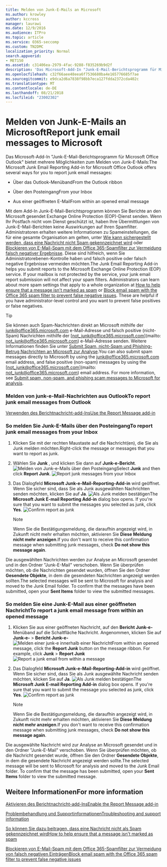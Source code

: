 ```yaml
---
title: Melden von Junk-E-Mails an Microsoft
ms.author: krowley
author: kccross
manager: laurawi
ms.date: 12/9/2016
ms.audience: ITPro
ms.topic: article
ms.service: O365-seccomp
ms.custom: TN2DMC
localization_priority: Normal
search.appverid:
- MET150
ms.assetid: c31406ea-2979-4fac-9288-f835269b9d2f
description: 'Das Microsoft-Add-In "Junk-E-Mail-Berichtsprogramm für Microsoft Office Outlook" bietet mehrere Möglichkeiten zum Melden von Junk-E-Mails:'
ms.openlocfilehash: c32f66aee48eea6f7536680ba4e165776685f7ae
ms.sourcegitcommit: e9dca2d6a7838f98bb7eca127fdda2372cda402c
ms.translationtype: MT
ms.contentlocale: de-DE
ms.lasthandoff: 08/21/2018
ms.locfileid: "23002302"
---
```

# <a name="report-junk-email-messages-to-microsoft"></a><span data-ttu-id="ab631-103">Melden von Junk-E-Mails an Microsoft</span><span class="sxs-lookup"><span data-stu-id="ab631-103">Report junk email messages to Microsoft</span></span>

<span data-ttu-id="ab631-104">Das Microsoft-Add-In "Junk-E-Mail-Berichtsprogramm für Microsoft Office Outlook" bietet mehrere Möglichkeiten zum Melden von Junk-E-Mails:</span><span class="sxs-lookup"><span data-stu-id="ab631-104">The Microsoft Junk Email Reporting Add-in for Microsoft Office Outlook offers several ways for you to report junk email messages:</span></span>
  
- <span data-ttu-id="ab631-105">Über das Outlook-Menüband</span><span class="sxs-lookup"><span data-stu-id="ab631-105">From the Outlook ribbon</span></span>
    
- <span data-ttu-id="ab631-106">Über den Posteingang</span><span class="sxs-lookup"><span data-stu-id="ab631-106">From your Inbox</span></span>
    
- <span data-ttu-id="ab631-107">Aus einer geöffneten E-Mail</span><span class="sxs-lookup"><span data-stu-id="ab631-107">From within an opened email message</span></span>
    
<span data-ttu-id="ab631-p101">Mit dem Add-In Junk-E-Mail-Berichtsprogramm können Sie Berichte an den Microsoft gesendet Exchange Online Protection (EOP)-Dienst senden. Wenn Ihr Postfach nicht vom Dienst geschützt ist, haben Ihre Übermittlungen von Junk-E-Mail-Berichten keine Auswirkungen auf Ihren Spamfilter. Administratoren erhalten weitere Informationen zu Spameinstellungen, die für eine gesamte Organisation am gelten, unter [Wie kann sichergestellt werden, dass eine Nachricht nicht Spam gekennzeichnet wird](https://go.microsoft.com/fwlink/p/?LinkId=534224) oder [Blockieren von E-Mail-Spam mit dem Office 365-Spamfilter zur Vermeidung falsch negativer Ergebnisse](https://go.microsoft.com/fwlink/p/?LinkId=534225). Diese sind hilfreich, wenn Sie Administratorebenen-Kontrolle haben und falsch positive oder falsch negative Ergebnisse vermeiden möchten.</span><span class="sxs-lookup"><span data-stu-id="ab631-p101">The Junk Email Reporting Add-in helps you submit reports to the Microsoft Exchange Online Protection (EOP) service. If your mailbox is not protected by the service, your junk email report submission will not affect your spam filters. Administrators can learn about more spam settings that apply to a whole organization at [How to help ensure that a message isn't marked as spam](https://go.microsoft.com/fwlink/p/?LinkId=534224) or [Block email spam with the Office 365 spam filter to prevent false negative issues](https://go.microsoft.com/fwlink/p/?LinkId=534225). These are helpful if you have administrator-level control and you want to prevent false positives or false negatives.</span></span>
  
> [!TIP]
> <span data-ttu-id="ab631-p102">Sie können auch Spam-Nachrichten direkt an Microsoft mithilfe der [junk@office365.microsoft.com](mailto:junk@office365.microsoft.com) e-Mail-Adresse und falsch positive (nicht-Spam) Nachrichten mithilfe der [not_junk@office365.microsoft.com](mailto: not_junk@office365.microsoft.com) e-Mail-Adresse senden. Weitere Informationen finden Sie unter [Submit Spam, nicht-Spam und Phishing-Betrug Nachrichten an Microsoft zur Analyse](submit-spam-non-spam-and-phishing-scam-messages-to-microsoft-for-analysis.md).</span><span class="sxs-lookup"><span data-stu-id="ab631-p102">You can also submit spam messages directly to Microsoft by using the [junk@office365.microsoft.com](mailto:junk@office365.microsoft.com) email address, and false positive (non-spam) messages by using the [not_junk@office365.microsoft.com](mailto: not_junk@office365.microsoft.com) email address. For more information, see [Submit spam, non-spam, and phishing scam messages to Microsoft for analysis](submit-spam-non-spam-and-phishing-scam-messages-to-microsoft-for-analysis.md).</span></span> 
  
### <a name="to-report-junk-email-messages-from-outlook"></a><span data-ttu-id="ab631-114">Melden von junk-e-Mail-Nachrichten aus Outlook</span><span class="sxs-lookup"><span data-stu-id="ab631-114">To report junk email messages from Outlook</span></span>

[<span data-ttu-id="ab631-115">Verwenden des Berichtnachricht-add-Ins</span><span class="sxs-lookup"><span data-stu-id="ab631-115">Use the Report Message add-in</span></span>](https://support.office.com/article/b5caa9f1-cdf3-4443-af8c-ff724ea719d2) 
  
### <a name="to-report-junk-email-messages-from-your-inbox"></a><span data-ttu-id="ab631-116">So melden Sie Junk-E-Mails über den Posteingang</span><span class="sxs-lookup"><span data-stu-id="ab631-116">To report junk email messages from your Inbox</span></span>

1. <span data-ttu-id="ab631-117">Klicken Sie mit der rechten Maustaste auf die Nachricht(en), die Sie als Junk melden möchten.</span><span class="sxs-lookup"><span data-stu-id="ab631-117">Right-click the message or messages that you want to report as junk.</span></span>
    
2. <span data-ttu-id="ab631-p103">Wählen Sie **Junk** , und klicken Sie dann auf **Junk-e-Bericht**.  ![Melden von Junk-e-Mails über den Posteingang](media/EOP-Outlook-Junk-Reporting-Tool-3.jpg)</span><span class="sxs-lookup"><span data-stu-id="ab631-p103">Select **Junk** and then click **Report Junk**.  ![Report junk messages from your Inbox](media/EOP-Outlook-Junk-Reporting-Tool-3.jpg)</span></span>
  
3. <span data-ttu-id="ab631-p104">Das Dialogfeld **Microsoft Junk-e-Mail-Reporting-Add-in** wird geöffnet. Wenn Sie sicher sind, dass Sie als Junk ausgewählten Nachrichten senden möchten, klicken Sie auf **Ja**.  ![Als Junk melden bestätigen](media/EOP-Outlook-Junk-Reporting-Tool-2.jpg)</span><span class="sxs-lookup"><span data-stu-id="ab631-p104">The **Microsoft Junk E-mail Reporting Add-in** dialog box opens. If you're sure that you want to submit the messages you selected as junk, click **Yes**.  ![Confirm report as junk](media/EOP-Outlook-Junk-Reporting-Tool-2.jpg)</span></span>
  
    > [!NOTE]
    > <span data-ttu-id="ab631-123">Wenn Sie die Bestätigungsmeldung, die daraufhin angezeigt wird, in Zukunft nicht mehr erhalten möchten, aktivieren Sie **Diese Meldung nicht mehr anzeigen**.</span><span class="sxs-lookup"><span data-stu-id="ab631-123">If you don't want to receive this confirmation message when submitting junk messages, check **Do not show this message again**.</span></span> 
  
<span data-ttu-id="ab631-p105">Die ausgewählten Nachrichten werden zur Analyse an Microsoft gesendet und in den Ordner "Junk-E-Mail" verschoben. Wenn Sie überprüfen möchten, ob die Nachrichten gesendet wurden, öffnen Sie den Ordner **Gesendete Objekte**, in dem die gesendeten Nachrichten angezeigt werden sollten.</span><span class="sxs-lookup"><span data-stu-id="ab631-p105">The selected messages will be sent to Microsoft for analysis and moved to the Junk Email folder. To confirm that the messages have been submitted, open your **Sent Items** folder to view the submitted messages.</span></span> 
  
### <a name="to-report-a-junk-email-message-from-within-an-opened-message"></a><span data-ttu-id="ab631-126">So melden Sie eine Junk-E-Mail aus einer geöffneten Nachricht</span><span class="sxs-lookup"><span data-stu-id="ab631-126">To report a junk email message from within an opened message</span></span>

1. <span data-ttu-id="ab631-p106">Klicken Sie aus einer geöffneten Nachricht, auf den **Bericht Junk-e-** Menüband auf die Schaltfläche Nachricht. Angenommen, klicken Sie auf **Junk-e-** \> **Bericht Junk-e-** ![Melden einer junk-e innerhalb einer Nachricht](media/EOP-Outlook-Junk-Reporting-Tool-4.jpg)</span><span class="sxs-lookup"><span data-stu-id="ab631-p106">From within an opened message, click the **Report Junk** button on the message ribbon. For example, click **Junk** \> **Report Junk** ![Report a junk email from within a message](media/EOP-Outlook-Junk-Reporting-Tool-4.jpg)</span></span>
  
2. <span data-ttu-id="ab631-p107">Das Dialogfeld **Microsoft Junk-e-Mail-Reporting-Add-in** wird geöffnet. Wenn Sie sicher sind, dass Sie als Junk ausgewählte Nachricht senden möchten, klicken Sie auf **Ja**.  ![Als Junk melden bestätigen](media/EOP-Outlook-Junk-Reporting-Tool-2.jpg)</span><span class="sxs-lookup"><span data-stu-id="ab631-p107">The **Microsoft Junk E-mail Reporting Add-in** dialog box opens. If you're sure that you want to submit the message you selected as junk, click **Yes**.  ![Confirm report as junk](media/EOP-Outlook-Junk-Reporting-Tool-2.jpg)</span></span>
  
    > [!NOTE]
    > <span data-ttu-id="ab631-132">Wenn Sie die Bestätigungsmeldung, die daraufhin angezeigt wird, in Zukunft nicht mehr erhalten möchten, aktivieren Sie **Diese Meldung nicht mehr anzeigen**.</span><span class="sxs-lookup"><span data-stu-id="ab631-132">If you don't want to receive this confirmation message when submitting junk messages, check **Do not show this message again**.</span></span> 
  
<span data-ttu-id="ab631-p108">Die ausgewählte Nachricht wird zur Analyse an Microsoft gesendet und in den Ordner "Junk-E-Mail" verschoben. Wenn Sie überprüfen möchten, ob die Nachricht gesendet wurde, öffnen Sie den Ordner **Gesendete Objekte**, in dem die gesendete Nachricht angezeigt werden sollte.</span><span class="sxs-lookup"><span data-stu-id="ab631-p108">The selected message will be sent to Microsoft for analysis and moved to the Junk Email folder. To confirm that the message has been submitted, open your **Sent Items** folder to view the submitted message.</span></span> 
  
## <a name="for-more-information"></a><span data-ttu-id="ab631-135">Weitere Informationen</span><span class="sxs-lookup"><span data-stu-id="ab631-135">For more information</span></span>

[<span data-ttu-id="ab631-136">Aktivieren des Berichtnachricht-add-Ins</span><span class="sxs-lookup"><span data-stu-id="ab631-136">Enable the Report Message add-in</span></span>](https://support.office.com/article/4250c4bc-6102-420b-9e0a-a95064837676)
  
[<span data-ttu-id="ab631-137">Problembehandlung und Supportinformationen</span><span class="sxs-lookup"><span data-stu-id="ab631-137">Troubleshooting and support information</span></span>](troubleshooting-and-support-information.md)
  
[<span data-ttu-id="ab631-138">So können Sie dazu beitragen, dass eine Nachricht nicht als Spam gekennzeichnet wird</span><span class="sxs-lookup"><span data-stu-id="ab631-138">How to help ensure that a message isn't marked as spam</span></span>](https://go.microsoft.com/fwlink/p/?LinkId=534224)
  
[<span data-ttu-id="ab631-139">Blockieren von E-Mail-Spam mit dem Office 365-Spamfilter zur Vermeidung von falsch negativen Einträgen</span><span class="sxs-lookup"><span data-stu-id="ab631-139">Block email spam with the Office 365 spam filter to prevent false negative issues</span></span>](https://go.microsoft.com/fwlink/p/?LinkId=534225)
  

